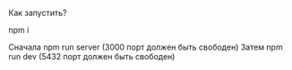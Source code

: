 Как запустить?

npm i

Сначала npm run server (3000 порт должен быть свободен)
Затем npm run dev (5432 порт должен быть свободен)
